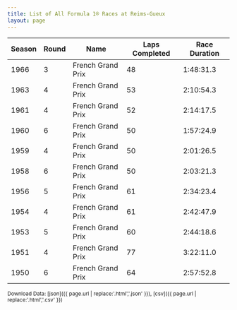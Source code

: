 ```yaml
---
title: List of All Formula 1® Races at Reims-Gueux
layout: page
---
```


| Season | Round | Name | Laps Completed | Race Duration |
|--|--|--|--|--|
| 1966 | 3 | French Grand Prix | 48 | 1:48:31.3 |
| 1963 | 4 | French Grand Prix | 53 | 2:10:54.3 |
| 1961 | 4 | French Grand Prix | 52 | 2:14:17.5 |
| 1960 | 6 | French Grand Prix | 50 | 1:57:24.9 |
| 1959 | 4 | French Grand Prix | 50 | 2:01:26.5 |
| 1958 | 6 | French Grand Prix | 50 | 2:03:21.3 |
| 1956 | 5 | French Grand Prix | 61 | 2:34:23.4 |
| 1954 | 4 | French Grand Prix | 61 | 2:42:47.9 |
| 1953 | 5 | French Grand Prix | 60 | 2:44:18.6 |
| 1951 | 4 | French Grand Prix | 77 | 3:22:11.0 |
| 1950 | 6 | French Grand Prix | 64 | 2:57:52.8 |

<small>Download Data: [json]({{ page.url | replace:'.html','.json' }}), [csv]({{ page.url | replace:'.html','.csv' }})</small>
